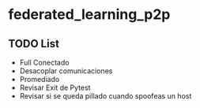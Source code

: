 # federated_learning_p2p

## TODO List

- Full Conectado
- Desacoplar comunicaciones
- Promediado
- Revisar Exit de Pytest
- Revisar si se queda pillado cuando spoofeas un host

